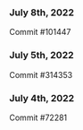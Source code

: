 ### July 8th, 2022

Commit #101447

### July 5th, 2022

Commit #314353


### July 4th, 2022

Commit #72281
